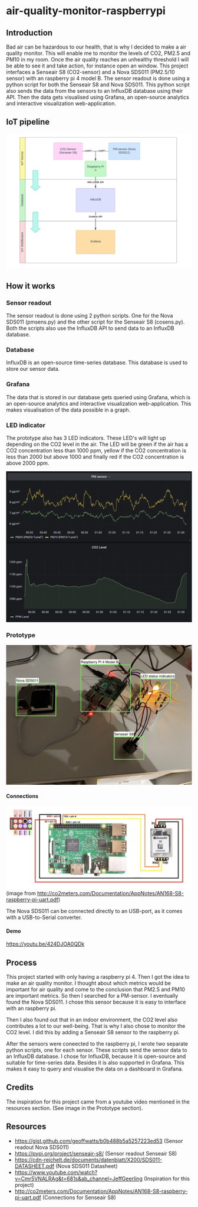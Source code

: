 # air-quality-monitor-raspberrypi

## Introduction
Bad air can be hazardous to our health, that is why I decided to make a air quality monitor. This will enable me to monitor the levels of CO2, PM2.5 and PM10 in my room. Once the air quality reaches an unhealthy threshold I will be able to see it and take action, for instance open an window. 
This project interfaces a Senseair S8 (CO2-sensor) and a Nova SDS011 (PM2.5/10 sensor) with an raspberry pi 4 model B. 
The sensor readout is done using a python script for both the Senseair S8 and Nova SDS011. This python script also sends the data
from the sensors to an InfluxDB database using their API. Then the data gets visualised using Grafana, an open-source analytics and interactive visualization web-application.


## IoT pipeline 
![alt text](https://github.com/JPacy/air-quality-monitor-raspberrypi/blob/main/IoTPipeline.jpeg)

## How it works

### Sensor readout
The sensor readout is done using 2 python scripts. One for the Nova SDS011 (pmsens.py) and the other script for the Senseair S8 (cosens.py). Both the scripts also use the InfluxDB API to send data to an InfluxDB database. 

### Database 
InfluxDB is an open-source time-series database. This database is used to store our sensor data. 

### Grafana
The data that is stored in our database gets queried using Grafana, which is an open-source analytics and interactive visualization web-application. This makes visualisation of the data possible in a graph. 

### LED indicator
The prototype also has 3 LED indicators. These LED's will light up depending on the CO2 level in the air. The LED will be green if the air 
has a CO2 concentration less than 1000 ppm, yellow if the CO2 concentration is less than 2000 but above 1000 and finally red if the CO2 concentration is above 2000 ppm.

![](https://github.com/JPacy/air-quality-monitor-raspberrypi/blob/main/air-monitor-grafana-dashboard.png)

### Prototype
![](https://github.com/JPacy/air-quality-monitor-raspberrypi/blob/main/air-monitor-prototype.jpg)

#### Connections
![](https://github.com/JPacy/air-quality-monitor-raspberrypi/blob/main/senseair_connection.png) (image from http://co2meters.com/Documentation/AppNotes/AN168-S8-raspberry-pi-uart.pdf)

The Nova SDS011 can be connected directly to an USB-port, as it comes with a USB-to-Serial converter.

#### Demo
https://youtu.be/424DJOA0QDk

## Process
This project started with only having a raspberry pi 4. Then I got the idea to make an air quality monitor. I thought about which metrics
would be important for air quality and come to the conclusion that PM2.5 and PM10 are important metrics. So then I searched for a PM-sensor. 
I eventually found the Nova SDS011. I chose this sensor because it is easy to interface with an raspberry pi. 

Then I also found out that in an indoor environment, the CO2 level also contributes a lot to our well-being. That is why I also chose to
monitor the CO2 level. I did this by adding a Senseair S8 sensor to the raspberry pi. 

After the sensors were coneected to the raspberry pi, I wrote two separate python scripts, one for each sensor. These scripts send the sensor data
to an InfluxDB database. I chose for InfluxDB, because it is open-source and suitable for time-series data. Besides it is also supported in Grafana.
This makes it easy to query and visualise the data on a dashboard in Grafana.

## Credits
The inspiration for this project came from a youtube video mentioned in the resources section. (See image in the Prototype section).

## Resources
- https://gist.github.com/geoffwatts/b0b488b5a5257223ed53 (Sensor readout Nova SDS011)
- https://pypi.org/project/senseair-s8/ (Sensor readout Senseair S8)
- https://cdn-reichelt.de/documents/datenblatt/X200/SDS011-DATASHEET.pdf (Nova SDS011 Datasheet)
- https://www.youtube.com/watch?v=Cmr5VNALRAg&t=681s&ab_channel=JeffGeerling (Inspiration for this project)
- http://co2meters.com/Documentation/AppNotes/AN168-S8-raspberry-pi-uart.pdf (Connections for Senseair S8)
